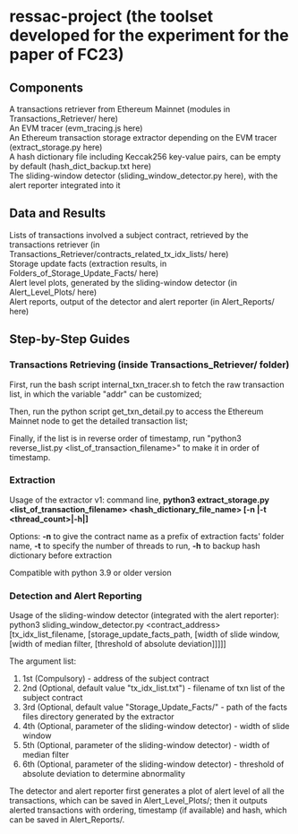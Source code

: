 # ressac-project (the toolset developed for the experiment for the paper of FC23)


## Components
A transactions retriever from Ethereum Mainnet (modules in Transactions_Retriever/ here)  
An EVM tracer (evm_tracing.js here)  
An Ethereum transaction storage extractor depending on the EVM tracer (extract_storage.py here)  
A hash dictionary file including Keccak256 key-value pairs, can be empty by default (hash_dict_backup.txt here)  
The sliding-window detector (sliding_window_detector.py here), with the alert reporter integrated into it  

## Data and Results
Lists of transactions involved a subject contract, retrieved by the transactions retriever (in Transactions_Retriever/contracts_related_tx_idx_lists/ here)  
Storage update facts (extraction results, in Folders_of_Storage_Update_Facts/ here)  
Alert level plots, generated by the sliding-window detector (in Alert_Level_Plots/ here)  
Alert reports, output of the detector and alert reporter (in Alert_Reports/ here)  

## Step-by-Step Guides

### Transactions Retrieving (inside Transactions_Retriever/ folder)
First, run the bash script internal_txn_tracer.sh to fetch the raw transaction list, in which the variable "addr" can be customized;

Then, run the python script get_txn_detail.py to access the Ethereum Mainnet node to get the detailed transaction list;

Finally, if the list is in reverse order of timestamp, run "python3 reverse_list.py <list_of_transaction_filename>" to make it in order of timestamp.

### Extraction
Usage of the extractor v1: command line, **python3 extract_storage.py <list_of_transaction_filename> <hash_dictionary_file_name> [-n <name>|-t <thread_count>|-h|]**

Options: **-n** to give the contract name as a prefix of extraction facts' folder name, **-t** to specify the number of threads to run, **-h** to backup hash dictionary before extraction

Compatible with python 3.9 or older version

### Detection and Alert Reporting
Usage of the sliding-window detector (integrated with the alert reporter): python3 sliding_window_detector.py <contract_address> [tx_idx_list_filename, [storage_update_facts_path, [width of slide window, [width of median filter, [threshold of absolute deviation]]]]]

The argument list:
<ol>
<li>1st (Compulsory) - address of the subject contract</li>
<li>2nd (Optional, default value "tx_idx_list.txt") - filename of txn list of the subject contract</li>
<li>3rd (Optional, default value "Storage_Update_Facts/" - path of the facts files directory generated by the extractor</li>
<li>4th (Optional, parameter of the sliding-window detector) - width of slide window</li>
<li>5th (Optional, parameter of the sliding-window detector) - width of median filter</li>
<li>6th (Optional, parameter of the sliding-window detector) - threshold of absolute deviation to determine abnormality</li>
</ol>

The detector and alert reporter first generates a plot of alert level of all the transactions, which can be saved in Alert_Level_Plots/; then it outputs alerted transactions with ordering, timestamp (if available) and hash, which can be saved in Alert_Reports/.

